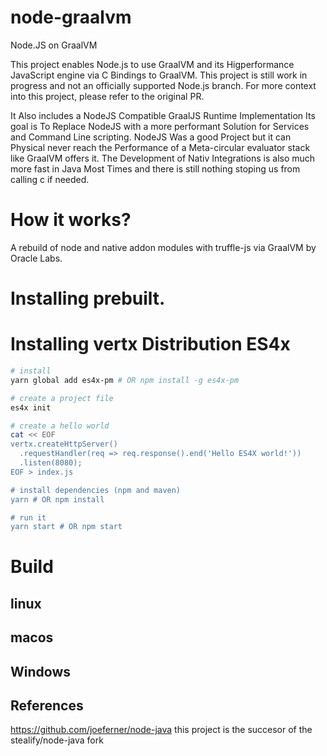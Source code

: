 # node-graalvm
Node.JS on GraalVM

This project enables Node.js to use GraalVM and its Higperformance JavaScript engine via C Bindings to GraalVM. This project is still work in progress and not an officially supported Node.js branch. For more context into this project, please refer to the original PR.

It Also includes a NodeJS Compatible GraalJS Runtime Implementation Its goal is To Replace NodeJS with a more performant Solution for Services and Command Line scripting. NodeJS Was a good Project but it can Physical never reach the Performance of a Meta-circular evaluator stack like GraalVM offers it. The Development
of Nativ Integrations is also much more fast in Java Most Times and there is still nothing stoping us from calling c if needed.

# How it works?
A rebuild of node and native addon modules with truffle-js via GraalVM by Oracle Labs.

# Installing prebuilt.

# Installing vertx Distribution ES4x
```sh
# install
yarn global add es4x-pm # OR npm install -g es4x-pm

# create a project file
es4x init

# create a hello world
cat << EOF
vertx.createHttpServer()
  .requestHandler(req => req.response().end('Hello ES4X world!'))
  .listen(8080);
EOF > index.js

# install dependencies (npm and maven)
yarn # OR npm install

# run it
yarn start # OR npm start
```

# Build

## linux

## macos

## Windows


## References
https://github.com/joeferner/node-java
this project is the succesor of the stealify/node-java fork
